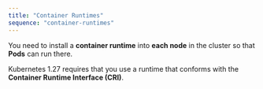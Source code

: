 ```yaml
---
title: "Container Runtimes"
sequence: "container-runtimes"
---
```


You need to install a **container runtime** into **each node** in the cluster so that **Pods** can run there.

Kubernetes 1.27 requires that you use a runtime that conforms with the **Container Runtime Interface (CRI)**.







